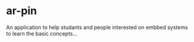 # ar-pin
An application to help studants and people interested on embbed systems to learn the basic concepts... 
